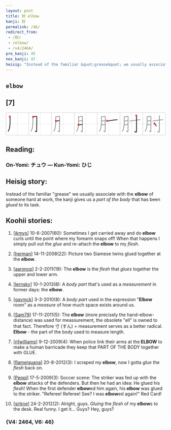 ```yaml
---
layout: post
title: 肘 elbow
kanji: 肘
permalink: /46/
redirect_from:
 - /肘/
 - /elbow/
 - /v4/2464/
pre_kanji: 45
nex_kanji: 47
heisig: "Instead of the familiar &quot;grease&quot; we usually associate with the <b>elbow</b> of someone hard at work, the kanji gives us a <i>part of the body</i> that has been <i>glued to</i> its task."
---
```


## `elbow`

## [7]

<div class="stroke"><img src="../images/E88298.png" /></div>

## Reading:

### On-Yomi: チュウ &mdash; Kun-Yomi: ひじ

## Heisig story:

Instead of the familiar &quot;grease&quot; we usually associate with the <b>elbow</b> of someone hard at work, the kanji gives us a <i>part of the body</i> that has been <i>glued to</i> its task.

## Koohii stories:

1) [<a href="http://kanji.koohii.com/profile/ikmys">ikmys</a>] 10-6-2007(60): Sometimes I get carried away and do<strong> elbow</strong> curls until the point where my forearm snaps off! When that happens I simply pull out the <em>glue</em> and re-attach the<strong> elbow</strong> to my <em>flesh</em>.

2) [<a href="http://kanji.koohii.com/profile/herman">herman</a>] 14-11-2008(22): Picture two Siamese twins glued together at the<strong> elbow</strong>.

3) [<a href="http://kanji.koohii.com/profile/aaroncp">aaroncp</a>] 2-2-2011(19): The<strong> elbow</strong> is the <em>flesh</em> that <em>glues</em> together the upper and lower arm.

4) [<a href="http://kanji.koohii.com/profile/lernsky">lernsky</a>] 10-1-2013(8): A <em>body part</em> that&#039;s used as a <em>measurement</em> in former days: the <strong>elbow</strong>.

5) [<a href="http://kanji.koohii.com/profile/gavmck">gavmck</a>] 3-3-2010(8): A <em>body part</em> used in the expression &quot;<strong>Elbow</strong> room&quot; as a <em>measure</em> of how much space exists around us.

6) [<a href="http://kanji.koohii.com/profile/Sam79">Sam79</a>] 17-11-2011(5): The<strong> elbow</strong> (more precisely the hand-elbow-distance) was used for meassurement, the obsolete &quot;ell&quot; is owned to that fact. Therefore 寸 (すん) = measurement serves as a better radical.<strong> Elbow</strong> - the part of the body used to measure length.

7) [<a href="http://kanji.koohii.com/profile/n1williams">n1williams</a>] 9-12-2009(4): When police link their arms at the<strong> ELBOW</strong> to make a human barricade they keep that PART OF THE BODY together with GLUE.

8) [<a href="http://kanji.koohii.com/profile/flameiguana">flameiguana</a>] 20-8-2012(3): I scraped my<strong> elbow</strong>, now I gotta <em>glue</em> the <em>flesh</em> back on.

9) [<a href="http://kanji.koohii.com/profile/Peppi">Peppi</a>] 17-5-2009(3): Soccer scene: The striker was fed up with the<strong> elbow</strong> attacks of the defenders. But then he had an idea: He glued his <em>flesh</em>! When the first defender<strong> elbow</strong>ed him again, his<strong> elbow</strong> was glued to the striker. &quot;Referee! Referee! See? I was<strong> elbow</strong>ed again!&quot; Red Card!

10) [<a href="http://kanji.koohii.com/profile/sirkne">sirkne</a>] 24-2-2012(2): Alright, guys. <em>Gluing</em> the <em>flesh</em> of my<strong> elbow</strong>s to the desk. Real funny. I get it... Guys? Hey, guys?

### {V4: 2464, V6: 46}
